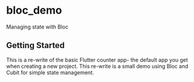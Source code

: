 # bloc_demo

Managing state with Bloc

## Getting Started

This is a re-write of the basic Flutter counter app- the default app you get when creating a new project. This re-write is a small demo using Bloc and Cubit for simple state management.
